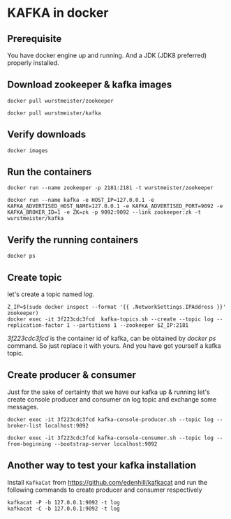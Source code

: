 # KAFKA in docker

## Prerequisite

You have docker engine up and running. And a JDK (JDK8 preferred) properly installed.

## Download zookeeper & kafka images

```
docker pull wurstmeister/zookeeper

docker pull wurstmeister/kafka
```

## Verify downloads

```
docker images
```

## Run the containers

```
docker run --name zookeeper -p 2181:2181 -t wurstmeister/zookeeper

docker run --name kafka -e HOST_IP=127.0.0.1 -e KAFKA_ADVERTISED_HOST_NAME=127.0.0.1 -e KAFKA_ADVERTISED_PORT=9092 -e KAFKA_BROKER_ID=1 -e ZK=zk -p 9092:9092 --link zookeeper:zk -t wurstmeister/kafka

```

## Verify the running containers

```
docker ps
```

## Create topic 

let's create a topic named *log*.

```
Z_IP=$(sudo docker inspect --format '{{ .NetworkSettings.IPAddress }}' zookeeper)
docker exec -it 3f223cdc3fcd  kafka-topics.sh --create --topic log --replication-factor 1 --partitions 1 --zookeeper $Z_IP:2181
```

*3f223cdc3fcd* is the container id of kafka, can be obtained by *docker ps*
 command. So just replace it with yours. And you have got yourself a kafka topic.
 
## Create producer & consumer
 
 Just for the sake of certainty that we have our kafka up & running let's create console producer and consumer on log topic and exchange some messages.
 
 ```
 docker exec -it 3f223cdc3fcd kafka-console-producer.sh --topic log --broker-list localhost:9092
 
 docker exec -it 3f223cdc3fcd kafka-console-consumer.sh --topic log --from-beginning --bootstrap-server localhost:9092
 
 ```

## Another way to test your kafka installation 

Install `KafkaCat` from https://github.com/edenhill/kafkacat and run the following commands to create producer and consumer respectively

 ```
 kafkacat -P -b 127.0.0.1:9092 -t log
 kafkacat -C -b 127.0.0.1:9092 -t log 
 ```

 
